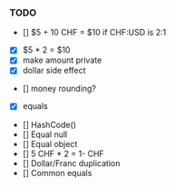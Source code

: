 ### TODO

- [] $5 + 10 CHF = $10 if CHF:USD is 2:1
- [x] $5 * 2 = $10
- [x] make amount private
- [x] dollar side effect
- [] money rounding?
- [x] equals
- [] HashCode()
- [] Equal null
- [] Equal object
- [] 5 CHF * 2 = 1- CHF
- [] Dollar/Franc duplication
- [] Common equals